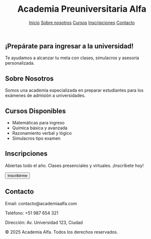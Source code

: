 <!DOCTYPE html>
<html lang="es">
<head>
  <meta charset="UTF-8">
  <title>Academia Preuniversitaria Alfa</title>
  <link rel="stylesheet" href="estilos.css">
</head>
<body>
  <header>
    <h1>Academia Preuniversitaria Alfa</h1>
    <nav>
      <a href="#inicio">Inicio</a>
      <a href="#sobre">Sobre nosotros</a>
      <a href="#cursos">Cursos</a>
      <a href="#inscripciones">Inscripciones</a>
      <a href="#contacto">Contacto</a>
    </nav>
  </header>

  <section id="inicio">
    <h2>¡Prepárate para ingresar a la universidad!</h2>
    <p>Te ayudamos a alcanzar tu meta con clases, simulacros y asesoría personalizada.</p>
  </section>

  <section id="sobre">
    <h2>Sobre Nosotros</h2>
    <p>Somos una academia especializada en preparar estudiantes para los exámenes de admisión a universidades.</p>
  </section>

  <section id="cursos">
    <h2>Cursos Disponibles</h2>
    <ul>
      <li>Matemáticas para ingreso</li>
      <li>Química básica y avanzada</li>
      <li>Razonamiento verbal y lógico</li>
      <li>Simulacros tipo examen</li>
    </ul>
  </section>

  <section id="inscripciones">
    <h2>Inscripciones</h2>
    <p>Abiertas todo el año. Clases presenciales y virtuales. ¡Inscríbete hoy!</p>
    <button onclick="mostrarAlerta()">Inscribirme</button>
  </section>

  <section id="contacto">
    <h2>Contacto</h2>
    <p>Email: contacto@academiaalfa.com</p>
    <p>Teléfono: +51 987 654 321</p>
    <p>Dirección: Av. Universidad 123, Ciudad</p>
  </section>

  <footer>
    <p>&copy; 2025 Academia Alfa. Todos los derechos reservados.</p>
  </footer>

  <script src="script.js"></script>
</body>
</html>
